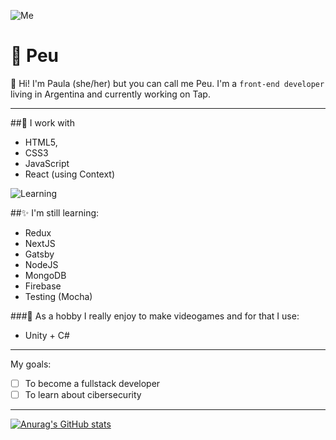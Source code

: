 
![Me](https://i.pinimg.com/originals/58/00/c8/5800c8fdbc2c578383746189f52ac292.gif)

<h1>🧸 Peu </h1>

🌸 Hi! I'm Paula (she/her) but you can call me Peu. I'm a `front-end developer` living in Argentina and currently working on Tap.

---

##🌷 I work with

* HTML5,
* CSS3
* JavaScript
* React (using Context)

![Learning](https://i.pinimg.com/564x/e4/b1/5e/e4b15e31948cff7bc4ceb21b9c6b72ee.jpg)

##✨ I'm still learning:

* Redux
* NextJS
* Gatsby
* NodeJS
* MongoDB
* Firebase
* Testing (Mocha)

###👾 As a hobby I really enjoy to make videogames and for that I use:

* Unity + C#

---

My goals:

- [ ] To become a fullstack developer
- [ ] To learn about cibersecurity

---

[![Anurag's GitHub stats](https://github-readme-stats.vercel.app/api?username=lemonpeu)](https://github.com/lemonpeu/github-readme-stats)



